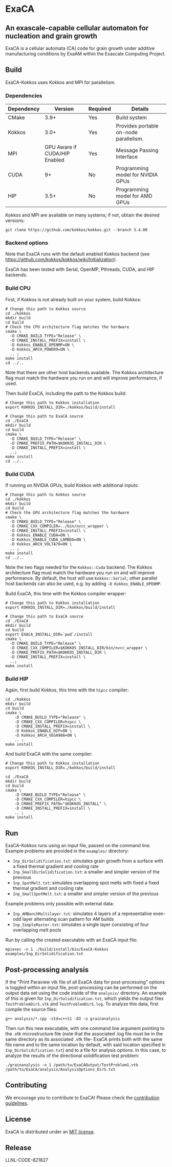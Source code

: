 # ExaCA
## An exascale-capable cellular automaton for nucleation and grain growth
ExaCA is a cellular automata (CA) code for grain growth under additive
manufacturing conditions by ExaAM within the Exascale Computing Project.

## Build
ExaCA-Kokkos uses Kokkos and MPI for parallelism.

### Dependencies

|Dependency | Version | Required | Details|
|---------- | ------- |--------  |------- |
|CMake      | 3.9+    | Yes       | Build system
|Kokkos     | 3.0+   | Yes      | Provides portable on-node parallelism.
|MPI        | GPU Aware if CUDA/HIP Enabled | Yes     | Message Passing Interface
|CUDA       | 9+      | No       | Programming model for NVIDIA GPUs
|HIP       | 3.5+      | No       | Programming model for AMD GPUs

Kokkos and MPI are available on many systems; if not, obtain the desired
versions:
```
git clone https://github.com/kokkos/kokkos.git --branch 3.4.00
```

### Backend options
Note that ExaCA runs with the default enabled Kokkos backend
 (see https://github.com/kokkos/kokkos/wiki/Initialization).

ExaCA has been tested with Serial, OpenMP, Pthreads, CUDA, and HIP backends.

### Build CPU

First, if Kokkos is not already built on your system, build Kokkos:
```
# Change this path to Kokkos source
cd ./kokkos
mkdir build
cd build
# Check the CPU architecture flag matches the hardware
cmake \
  -D CMAKE_BUILD_TYPE="Release" \
  -D CMAKE_INSTALL_PREFIX=install \
  -D Kokkos_ENABLE_OPENMP=ON \
  -D Kokkos_ARCH_POWER9=ON \
  .. ;
make install
cd ../..
```
Note that there are other host backends available. The Kokkos architecture flag must match the hardware you run on and will improve performance, if used.

Then build ExaCA, including the path to the Kokkos build:
```
# Change this path to Kokkos installation
export KOKKOS_INSTALL_DIR=./kokkos/build/install

# Change this path to ExaCA source
cd ./ExaCA
mkdir build
cd build
cmake \
  -D CMAKE_BUILD_TYPE="Release" \
  -D CMAKE_PREFIX_PATH=$KOKKOS_INSTALL_DIR \
  -D CMAKE_INSTALL_PREFIX=install \
  ..;
make install
cd ../..
```

### Build CUDA

If running on NVIDIA GPUs, build Kokkos with additional inputs:
```
# Change this path to Kokkos source
cd ./kokkos
mkdir build
cd build
# Check the GPU architecture flag matches the hardware
cmake \
  -D CMAKE_BUILD_TYPE="Release" \
  -D CMAKE_CXX_COMPILER=../bin/nvcc_wrapper \
  -D CMAKE_INSTALL_PREFIX=install \
  -D Kokkos_ENABLE_CUDA=ON \
  -D Kokkos_ENABLE_CUDA_LAMBDA=ON \
  -D Kokkos_ARCH_VOLTA70=ON \
  .. ;
make install
cd ../..
```
Note the two flags needed for the `Kokkos::Cuda` backend. The Kokkos architecture flag must match the hardware you run on and will improve performance. By default, the host will use `Kokkos::Serial`; other parallel host backends can also be used, e.g. by adding `-D Kokkos_ENABLE_OPENMP`.

Build ExaCA, this time with the Kokkos compiler wrapper:
```
# Change this path to Kokkos installation
export KOKKOS_INSTALL_DIR=./kokkos/build/install

# Change this path to ExaCA source
cd ./ExaCA
mkdir build
cd build
export EXACA_INSTALL_DIR=`pwd`/install
cmake \
  -D CMAKE_BUILD_TYPE="Release" \
  -D CMAKE_CXX_COMPILER=$KOKKOS_INSTALL_DIR/bin/nvcc_wrapper \
  -D CMAKE_PREFIX_PATH=$KOKKOS_INSTALL_DIR \
  -D CMAKE_INSTALL_PREFIX=install \
  ..;
make install
```

### Build HIP
Again, first build Kokkos, this time with the `hipcc` compiler:
```
cd ./kokkos
mkdir build
cd build
cmake \
    -D CMAKE_BUILD_TYPE="Release" \
    -D CMAKE_CXX_COMPILER=hipcc \
    -D CMAKE_INSTALL_PREFIX=install \
    -D Kokkos_ENABLE_HIP=ON \
    -D Kokkos_ARCH_VEGA908=ON \
    .. ;
make install
```
And build ExaCA with the same compiler:
```
# Change this path to Kokkos installation
export KOKKOS_INSTALL_DIR=./kokkos/build/install

cd ./ExaCA
mkdir build
cd build
cmake \
    -D CMAKE_BUILD_TYPE="Release" \
    -D CMAKE_CXX_COMPILER=hipcc \
    -D CMAKE_PREFIX_PATH="$KOKKOS_INSTALL" \
    -D CMAKE_INSTALL_PREFIX=install \
    .. ;
make install
```

## Run

ExaCA-Kokkos runs using an input file, passed on the command line. Example problems are provided in the `examples/` directory:

 * `Inp_DirSolidification.txt`: simulates grain growth from a surface with a fixed thermal gradient and cooling rate
 * `Inp_SmallDirSolidification.txt`: a smaller and simpler version of the previous
 * `Inp_SpotMelt.txt`: simulates overlapping spot melts with fixed a fixed thermal gradient and cooling rate
 * `Inp_SmallSpotMelt.txt`: a smaller and simpler version of the previous

Example problems only possible with external data:
 * `Inp_AMBenchMultilayer.txt`: simulates 4 layers of a representative even-odd layer alternating scan pattern for AM builds
 * `Inp_SimpleRaster.txt`: simulates a single layer consisting of four overlapping melt pools

Run by calling the created executable with an ExaCA input file:
```
mpiexec -n 1 ./build/install/bin/ExaCA-Kokkos examples/Inp_DirSolidification.txt
```
## Post-processing analysis

If the "Print Paraview vtk file of all ExaCA data for post-processing" options is toggled within an input file, post-processing can be performed on the output data set using the code inside of the `analysis/` directory. An example of this is given for  `Inp_DirSolidification.txt`, which yields the output files `TestProblemDirS.vtk` and `TestProblemDirS.log`. To analyze this data, first compile the source files:
```
g++ analysis/*.cpp -std=c++11 -O3 -o grainanalysis
```
Then run this new executable, with one command line argument pointing to the .vtk microstructure file (note that the associated .log file must be in the same directory as its associated .vtk file- ExaCA prints both with the same file name and to the same location by default, with said location specified in `Inp_DirSolidification.txt`) and to a file for analysis options. In this case, to analyze the results of the directional solidification test problem:

```
./grainanalysis -n 1 /path/to/ExaCAOutput/TestProblem1.vtk /path/to/ExaCA/analysis/AnalysisOptions_DirS.txt
```

## Contributing

We encourage you to contribute to ExaCA! Please check the
[contribution guidelines](CONTRIBUTING.md).

## License

ExaCA is distributed under an [MIT license](LICENSE).

## Release

LLNL-CODE-821827
